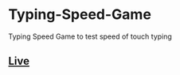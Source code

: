 # Typing-Speed-Game
Typing Speed Game to test speed of touch typing 
## <a href="https://h0ssamahmed.github.io/Typing-Speed-Game/" target="_blank">Live</a>
